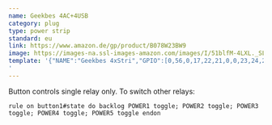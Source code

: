 ```yaml
---
name: Geekbes 4AC+4USB
category: plug
type: power strip
standard: eu
link: https://www.amazon.de/gp/product/B078W23BW9
image: https://images-na.ssl-images-amazon.com/images/I/51blfM-4LXL._SL1000_.jpg
template: '{"NAME":"Geekbes 4xStri","GPIO":[0,56,0,17,22,21,0,0,23,24,25,0,0],"FLAG":1,"BASE":18}
'
---
```

Button controls single relay only. To switch other relays:
```
rule on button1#state do backlog POWER1 toggle; POWER2 toggle; POWER3 toggle; POWER4 toggle; POWER5 toggle endon
```

